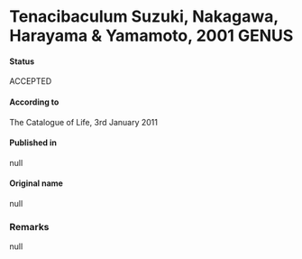 # Tenacibaculum Suzuki, Nakagawa, Harayama & Yamamoto, 2001 GENUS

#### Status
ACCEPTED

#### According to
The Catalogue of Life, 3rd January 2011

#### Published in
null

#### Original name
null

### Remarks
null